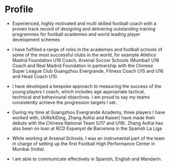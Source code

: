 # Profile

- Experienced, highly motivated and multi skilled football coach with a proven track record of designing and delivering outstanding training programmes for football academies and world leading player development schemes

- I have fulfilled a range of roles in the academies and football schools of some of the most successful clubs in the world, for example Atletico Madrid Foundation U16 Coach, Arsenal Soccer Schools (Mumbai) U18 Coach and Real Madrid Foundation in partnership with the Chinese Super League Club Guangzhou Evergrande, Fitness Coach U15 and U16 and Head Coach U10.

- I have developed a bespoke approach to measuring the success of the young players I coach, which includes age appropriate tactical, technical and behavioural objectives. I am proud to say my teams consistently achieve the progression targets I set.

- During my time at Guangzhou Evergrande Academy, three players I have worked with, (AiReXiDing, Zhang AoKai and Kaiser) have made their debuts with the Chinese National Team (U17 and U18). Zhang AoKai has also been on loan at RCD Espanyol de Barcelona in the Spanish La Liga

- While working at Arsenal Schools, I was an instrumental part of the team in charge of setting up the first Football High Performance Center in Mumbai (India).

- I am able to communicate effectively in Spanish, English and Mandarin.